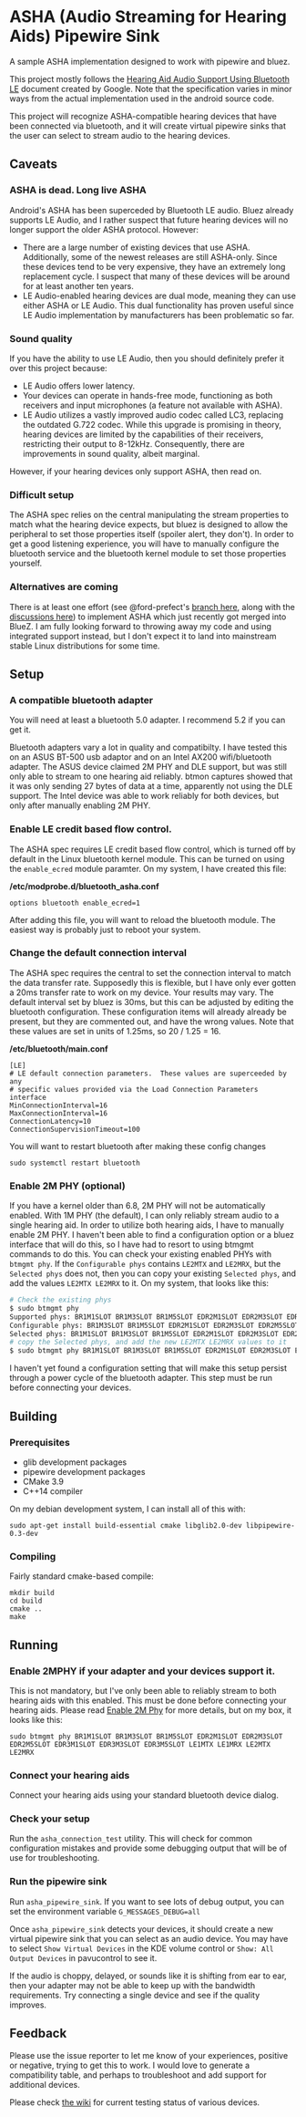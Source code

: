 # ASHA (Audio Streaming for Hearing Aids) Pipewire Sink
A sample ASHA implementation designed to work with pipewire and bluez.

This project mostly follows the [Hearing Aid Audio Support Using Bluetooth LE](https://source.android.com/docs/core/connect/bluetooth/asha) document created by Google. Note that the specification varies in minor ways from the actual implementation used in the android source code.

This project will recognize ASHA-compatible hearing devices that have been connected via bluetooth, and it will create virtual pipewire sinks that the user can select to stream audio to the hearing devices.

## Caveats
### ASHA is dead. Long live ASHA
Android's ASHA has been superceded by Bluetooth LE audio. Bluez already supports LE Audio, and I rather suspect that future hearing devices will no longer support the older ASHA protocol.
However:
- There are a large number of existing devices that use ASHA. Additionally, some of the newest releases are still ASHA-only. Since these devices tend to be very expensive, they have an extremely long replacement cycle. I suspect that many of these devices will be around for at least another ten years.
- LE Audio-enabled hearing devices are dual mode, meaning they can use either ASHA or LE Audio. This dual functionality has proven useful since LE Audio implementation by manufacturers has been problematic so far.


### Sound quality
If you have the ability to use LE Audio, then you should definitely prefer it over this project because:
- LE Audio offers lower latency.
- Your devices can operate in hands-free mode, functioning as both receivers and input microphones (a feature not available with ASHA).
- LE Audio utilizes a vastly improved audio codec called LC3, replacing the outdated G.722 codec. While this upgrade is promising in theory, hearing devices are limited by the capabilities of their receivers, restricting their output to 8-12kHz. Consequently, there are improvements in sound quality, albeit marginal.

However, if your hearing devices only support ASHA, then read on.

### Difficult setup
The ASHA spec relies on the central manipulating the stream properties to match what the hearing device expects, but bluez is designed to allow the peripheral to set those properties itself (spoiler alert, they don't). In order to get a good listening experience, you will have to manually configure the bluetooth service and the bluetooth kernel module to set those properties yourself.

### Alternatives are coming
There is at least one effort (see @ford-prefect's [branch here](https://github.com/asymptotic-io/bluez/tree/asha-support), along with the [discussions here](https://github.com/bluez/bluez/pull/836)) to implement ASHA which just recently got merged into BlueZ. I am fully looking forward to throwing away my code and using integrated support instead, but I don't expect it to land into mainstream stable Linux distributions for some time.

## Setup
### A compatible bluetooth adapter
You will need at least a bluetooth 5.0 adapter. I recommend 5.2 if you can get it.

Bluetooth adapters vary a lot in quality and compatibilty. I have tested this on an ASUS BT-500 usb adaptor and on an Intel AX200 wifi/bluetooth adapter. The ASUS device claimed 2M PHY and DLE support, but was still only able to stream to one hearing aid reliably. btmon captures showed that it was only sending 27 bytes of data at a time, apparently not using the DLE support. The Intel device was able to work reliably for both devices, but only after manually enabling 2M PHY.

### Enable LE credit based flow control.
The ASHA spec requires LE credit based flow control, which is turned off by default in the Linux bluetooth kernel module. This can be turned on using the `enable_ecred` module paramter. On my system, I have created this file:

**/etc/modprobe.d/bluetooth_asha.conf**
```
options bluetooth enable_ecred=1
```
After adding this file, you will want to reload the bluetooth module. The easiest way is probably just to reboot your system.

### Change the default connection interval
The ASHA spec requires the central to set the connection interval to match the data transfer rate. Supposedly this is flexible, but I have only ever gotten a 20ms transfer rate to work on my device. Your results may vary. The default interval set by bluez is 30ms, but this can be adjusted by editing the bluetooth configuration. These configuration items will already already be present, but they are commented out, and have the wrong values. Note that these values are set in units of 1.25ms, so 20 / 1.25 = 16.

**/etc/bluetooth/main.conf**
```
[LE]
# LE default connection parameters.  These values are superceeded by any
# specific values provided via the Load Connection Parameters interface
MinConnectionInterval=16
MaxConnectionInterval=16
ConnectionLatency=10
ConnectionSupervisionTimeout=100
```
You will want to restart bluetooth after making these config changes
```
sudo systemctl restart bluetooth
```

### Enable 2M PHY (optional)
If you have a kernel older than 6.8, 2M PHY will not be automatically enabled. With 1M PHY (the default), I can only reliably stream audio to a single hearing aid. In order to utilize both hearing aids, I have to manually enable 2M PHY. I haven't been able to find a configuration option or a bluez interface that will do this, so I have had to resort to using btmgmt commands to do this. You can check your existing enabled PHYs with `btmgmt phy`. If the `Configurable phys` contains `LE2MTX` and `LE2MRX`, but the `Selected phys` does not, then you can copy your existing `Selected phys`, and add the values `LE2MTX LE2MRX` to it. On my system, that looks like this:

```sh
# Check the existing phys
$ sudo btmgmt phy
Supported phys: BR1M1SLOT BR1M3SLOT BR1M5SLOT EDR2M1SLOT EDR2M3SLOT EDR2M5SLOT EDR3M1SLOT EDR3M3SLOT EDR3M5SLOT LE1MTX LE1MRX LE2MTX LE2MRX LECODEDTX LECODEDRX
Configurable phys: BR1M3SLOT BR1M5SLOT EDR2M1SLOT EDR2M3SLOT EDR2M5SLOT EDR3M1SLOT EDR3M3SLOT EDR3M5SLOT LE2MTX LE2MRX LECODEDTX LECODEDRX
Selected phys: BR1M1SLOT BR1M3SLOT BR1M5SLOT EDR2M1SLOT EDR2M3SLOT EDR2M5SLOT EDR3M1SLOT EDR3M3SLOT EDR3M5SLOT LE1MTX LE1MRX
# copy the Selected phys, and add the new LE2MTX LE2MRX values to it
$ sudo btmgmt phy BR1M1SLOT BR1M3SLOT BR1M5SLOT EDR2M1SLOT EDR2M3SLOT EDR2M5SLOT EDR3M1SLOT EDR3M3SLOT EDR3M5SLOT LE1MTX LE1MRX LE2MTX LE2MRX
```

I haven't yet found a configuration setting that will make this setup persist through a power cycle of the bluetooth adapter. This step must be run before connecting your devices.

## Building
### Prerequisites

* glib development packages
* pipewire development packages
* CMake 3.9
* C++14 compiler

On my debian development system, I can install all of this with:
```
sudo apt-get install build-essential cmake libglib2.0-dev libpipewire-0.3-dev
```

### Compiling
Fairly standard cmake-based compile:

```
mkdir build
cd build
cmake ..
make
```

## Running
### Enable 2MPHY if your adapter and your devices support it.
This is not mandatory, but I've only been able to reliably stream to both hearing aids with this enabled. This must be done before connecting your hearing aids. Please read [Enable 2M Phy](#enable-2m-phy-optional) for more details, but on my box, it looks like this:
```
sudo btmgmt phy BR1M1SLOT BR1M3SLOT BR1M5SLOT EDR2M1SLOT EDR2M3SLOT EDR2M5SLOT EDR3M1SLOT EDR3M3SLOT EDR3M5SLOT LE1MTX LE1MRX LE2MTX LE2MRX
```
### Connect your hearing aids
Connect your hearing aids using your standard bluetooth device dialog.
### Check your setup
Run the `asha_connection_test` utility. This will check for common configuration mistakes and provide some debugging output that will be of use for troubleshooting.
### Run the pipewire sink
Run `asha_pipewire_sink`. If you want to see lots of debug output, you can set the environment variable `G_MESSAGES_DEBUG=all`

Once `asha_pipewire_sink` detects your devices, it should create a new virtual pipewire sink that you can select as an audio device. You may have to select `Show Virtual Devices` in the KDE volume control or `Show: All Output Devices` in pavucontrol to see it.

If the audio is choppy, delayed, or sounds like it is shifting from ear to ear, then your adapter may not be able to keep up with the bandwidth requirements. Try connecting a single device and see if the quality improves.

## Feedback
Please use the issue reporter to let me know of your experiences, positive or negative, trying to get this to work. I would love to generate a compatibility table, and perhaps to troubleshoot and add support for additional devices.

Please check [the wiki](https://github.com/thewierdnut/asha_pipewire_sink/wiki) for current testing status of various devices.

